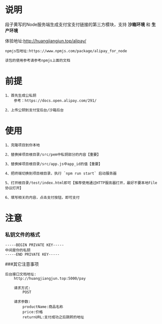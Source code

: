 # 说明
段子黄写的Node服务端生成支付宝支付链接的第三方模块，支持 **沙箱环境** 和 **生产环境**

体验地址:http://huangjiangjun.top/alipay/

	npmjs包地址:https://www.npmjs.com/package/alipay_for_node
	
	该包的使用参考请参考npmjs上面的文档

# 前提

```
1、首先生成公私钥
	参考：https://docs.open.alipay.com/291/
	
2、上传公钥到支付宝后台/沙箱后台
```

# 使用

	1、克隆项目到你本地
	
	2、替换掉项目根目录/src/pem中私钥部分的内容【重要】
	
	3、替换掉项目根目录/src/app.js中app_id的值【重要】
	
	4、把终端切换到项目根目录，执行 `npm run start` 启动服务器
	
	5、打开根目录/test/index.html即可【推荐使用通过HTTP服务器打开，最好不要本地File协议打开】
	
	6、填写相关的内容，点击支付按钮，即可支付

# 注意

### 私钥文件的格式

```
-----BEGIN PRIVATE KEY-----
中间是你的私钥
-----END PRIVATE KEY-----
```

###其它注意事项

	后台接口文档地址:
		http://huangjiangjun.top:5000/pay
		
		请求方式:
			POST
		
		请求参数:
			productName:商品名称
			price:价格
			returnURL:支付成功之后跳转的地址
